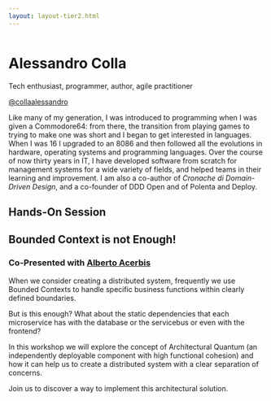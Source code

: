 ```yaml
---
layout: layout-tier2.html
---
```

<div class="container section featured-speaker">
   <div class="row">
     <div class="col-xs-12 col-sm-2 new-img-container">
       <img class="new-speaker-page-img alessandro-colla" />
       </div>
     <div class="col-xs-12 col-sm-10 copy-container">
       <h1 class="speaker-header">Alessandro Colla</h1>
       <span class="speaker-subtitle">Tech enthusiast, programmer, author, agile practitioner</span>
       <p><a href="https://twitter.com/collaalessandro" target=”_blank”>@collaalessandro</a></p>
       <p>Like many of my generation, I was introduced to programming when I was given a Commodore64: from there, the transition from playing games to trying to make one was short and I began to get interested in languages. When I was 16 I upgraded to an 8086 and then followed all the evolutions in hardware, operating systems and programming languages. Over the course of now thirty years in IT, I have developed software from scratch for management systems for a wide variety of fields, and helped teams in their learning and improvement. I am also a co-author of <em>Cronache di Domain-Driven Design</em>, and a co-founder of DDD Open and of Polenta and Deploy.</p> 
       <h2>Hands-On Session</h2>
        <h2 class="gold">Bounded Context is not Enough!</h2>
        <h3>Co-Presented with <a href="alberto-acerbis.html">Alberto Acerbis</a></h3>
       <p>When we consider creating a distributed system, frequently we use Bounded Contexts to handle specific business functions within clearly defined boundaries.</p>
        <p>But is this enough? What about the static dependencies that each microservice has with the database or the servicebus or even with the frontend?</p>
        <p>In this workshop we will explore the concept of Architectural Quantum (an independently deployable component with high functional cohesion) and how it can help us to create a distributed system with a clear separation of concerns.</p>
        <p>Join us to discover a way to implement this architectural solution.</p>
     </div>
   </div>
 </div>
